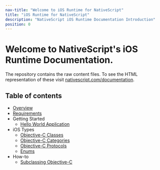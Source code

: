```yaml
---
nav-title: "Welcome to iOS Runtime for NativeScript"
title: "iOS Runtime for NativeScript"
description: "NativeScript iOS Runtime Documentation Introduction"
position: 0
---
```


# Welcome to NativeScript's iOS Runtime Documentation.
The repository contains the raw content files. To see the HTML representation of these visit [nativescript.com/documentation](http://nsbuild01/docs/README.html).

## Table of contents
* [Overview](./overview.md)
* [Requirements](./requirements.md)
* Getting Started
  * [Hello World Application](./getting-started/hello-world.md)
* iOS Types
  * [Objective-C Classes](./types/ObjC-Classes.md)
  * [Objective-C Categories](./types/ObjC-Categories.md)
  * [Objective-C Protocols](./types/ObjC-Protocols.md)
  * [Enums](./types/Enums.md)
* How-to
  * [Subclassing Objective-C](./how-to/ObjC-Subclassing.md)
